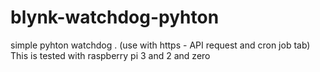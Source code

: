 # blynk-watchdog-pyhton
simple pyhton watchdog . (use with https - API request and cron job tab)
This is tested with raspberry pi 3 and 2 and zero
